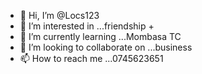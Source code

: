 - 👋 Hi, I’m @Locs123
- 👀 I’m interested in ...friendship +
- 🌱 I’m currently learning ...Mombasa TC
- 💞️ I’m looking to collaborate on ...business 
- 📫 How to reach me ...0745623651 

<!---
Locs123/Locs123 is a ✨ special ✨ repository because its `README.md` (this file) appears on your GitHub profile.
You can click the Preview link to take a look at your changes.
--->
